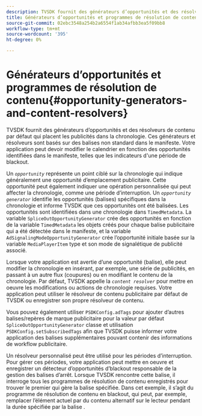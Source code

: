 ```yaml
---
description: TVSDK fournit des générateurs d’opportunités et des résolveurs de contenu par défaut qui placent les publicités dans la chronologie. Ces générateurs et résolveurs sont basés sur des balises non standard dans le manifeste. Votre application peut devoir modifier le calendrier en fonction des opportunités identifiées dans le manifeste, telles que les indicateurs d'une période de blackout.
title: Générateurs d’opportunités et programmes de résolution de contenu
source-git-commit: 02ebc3548a254b2a6554f1ab34afbb3ea5f09bb8
workflow-type: tm+mt
source-wordcount: '395'
ht-degree: 0%

---
```


# Générateurs d’opportunités et programmes de résolution de contenu{#opportunity-generators-and-content-resolvers}

TVSDK fournit des générateurs d’opportunités et des résolveurs de contenu par défaut qui placent les publicités dans la chronologie. Ces générateurs et résolveurs sont basés sur des balises non standard dans le manifeste. Votre application peut devoir modifier le calendrier en fonction des opportunités identifiées dans le manifeste, telles que les indicateurs d&#39;une période de blackout.

Un *`opportunity`* représente un point ciblé sur la chronologie qui indique généralement une opportunité d’emplacement publicitaire. Cette opportunité peut également indiquer une opération personnalisée qui peut affecter la chronologie, comme une période d’interruption. Un *`opportunity generator`* identifie les opportunités (balises) spécifiques dans la chronologie et informe TVSDK que ces opportunités ont été balisées. Les opportunités sont identifiées dans une chronologie dans `TimedMetadata`. La variable `SpliceOutOpportunityGenerator` crée des opportunités en fonction de la variable `TimedMetadata` les objets créés pour chaque balise publicitaire qui a été détectée dans le manifeste, et la variable `AdSignalingModeOpportunityGenerator` crée l’opportunité initiale basée sur la variable `MediaPlayerItem` type et son mode de signalétique de publicité associé.

Lorsque votre application est avertie d’une opportunité (balise), elle peut modifier la chronologie en insérant, par exemple, une série de publicités, en passant à un autre flux (coupures) ou en modifiant le contenu de la chronologie. Par défaut, TVSDK appelle la *`content resolver`* pour mettre en oeuvre les modifications ou actions de chronologie requises. Votre application peut utiliser le résolveur de contenu publicitaire par défaut de TVSDK ou enregistrer son propre résolveur de contenu.

Vous pouvez également utiliser `PSDKConfig.adTags` pour ajouter d’autres balises/repères de marque publicitaire pour la valeur par défaut `SpliceOutOpportunityGenerator` classe et utilisation `PSDKConfig.setSubscribedTags` afin que TVSDK puisse informer votre application des balises supplémentaires pouvant contenir des informations de workflow publicitaire.

Un résolveur personnalisé peut être utilisé pour les périodes d’interruption. Pour gérer ces périodes, votre application peut mettre en oeuvre et enregistrer un détecteur d’opportunités d’blackout responsable de la gestion des balises d’arrêt. Lorsque TVSDK rencontre cette balise, il interroge tous les programmes de résolution de contenu enregistrés pour trouver le premier qui gère la balise spécifiée. Dans cet exemple, il s’agit du programme de résolution de contenu en blackout, qui peut, par exemple, remplacer l’élément actuel par du contenu alternatif sur le lecteur pendant la durée spécifiée par la balise .
